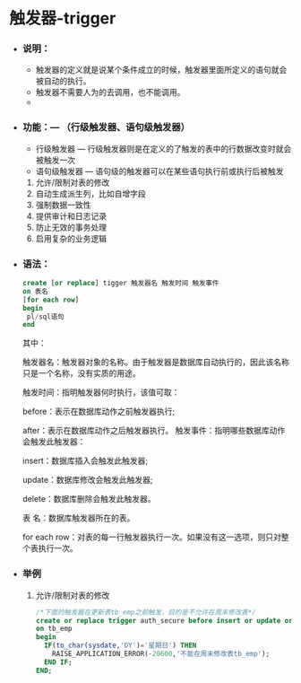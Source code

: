 # 触发器-trigger

- ### 说明：

  - 触发器的定义就是说某个条件成立的时候，触发器里面所定义的语句就会被自动的执行。
  - 触发器不需要人为的去调用，也不能调用。
  - 

- ### 功能：— （行级触发器、语句级触发器）

  - 行级触发器 — 行级触发器则是在定义的了触发的表中的行数据改变时就会被触发一次
  - 语句级触发器 — 语句级的触发器可以在某些语句执行前或执行后被触发

  1. 允许/限制对表的修改
  2. 自动生成派生列，比如自增字段
  3. 强制数据一致性
  4. 提供审计和日志记录
  5. 防止无效的事务处理
  6. 启用复杂的业务逻辑

- ### 语法：

  ```sql
  create [or replace] tigger 触发器名 触发时间 触发事件
  on 表名
  [for each row]
  begin
   pl/sql语句
  end
  ```

  其中：

  触发器名：触发器对象的名称。由于触发器是数据库自动执行的，因此该名称只是一个名称，没有实质的用途。 

  触发时间：指明触发器何时执行，该值可取： 

  before：表示在数据库动作之前触发器执行; 

  after：表示在数据库动作之后触发器执行。 触发事件：指明哪些数据库动作会触发此触发器：

   insert：数据库插入会触发此触发器; 

  update：数据库修改会触发此触发器; 

  delete：数据库删除会触发此触发器。 

  表 名：数据库触发器所在的表。 

  for each row：对表的每一行触发器执行一次。如果没有这一选项，则只对整个表执行一次。

  

- ### 举例

  1. 允许/限制对表的修改

     ```sql
     /*下面的触发器在更新表tb_emp之前触发，目的是不允许在周末修改表*/
     create or replace trigger auth_secure before insert or update or DELETE
     on tb_emp
     begin
       IF(to_char(sysdate,'DY')='星期日') THEN
         RAISE_APPLICATION_ERROR(-20600,'不能在周末修改表tb_emp');
       END IF;
     END;
     ```

